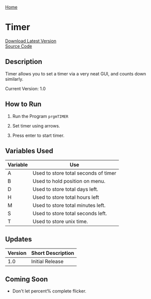 [Home](http://ti84.chew.pw)

# Timer

[Download Latest Version](TIMER.8xp)<br/>
[Source Code](https://github.com/Chewsterchew/Ti84-Programs/blob/master/programs/timer/source-code.txt)

## Description

Timer allows you to set a timer via a very neat GUI, and counts down similarly.

Current Version: 1.0

## How to Run

1) Run the Program `prgmTIMER`

2) Set timer using arrows.

3) Press enter to start timer.

## Variables Used

| Variable | Use                                  |
| -------- | ------------------------------------ |
| A        | Used to store total seconds of timer |
| B        | Used to hold position on menu.       |
| D        | Used to store total days left.       |
| H        | Used to store total hours left       |
| M        | Used to store total minutes left.    |
| S        | Used to store total seconds left.    |
| T        | Used to store unix time.             |

## Updates

| Version | Short Description |
| ------- | ----------------- |
| 1.0     | Initial Release   |

## Coming Soon

-   Don't let percent% complete flicker.
